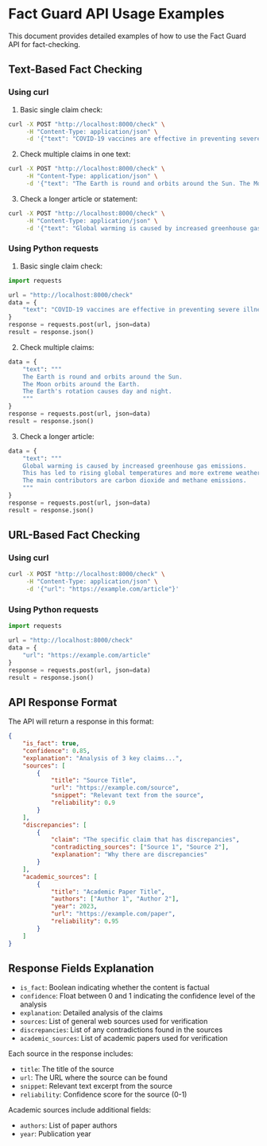 # Fact Guard API Usage Examples

This document provides detailed examples of how to use the Fact Guard API for fact-checking.

## Text-Based Fact Checking

### Using curl

1. Basic single claim check:
```bash
curl -X POST "http://localhost:8000/check" \
     -H "Content-Type: application/json" \
     -d '{"text": "COVID-19 vaccines are effective in preventing severe illness."}'
```

2. Check multiple claims in one text:
```bash
curl -X POST "http://localhost:8000/check" \
     -H "Content-Type: application/json" \
     -d '{"text": "The Earth is round and orbits around the Sun. The Moon orbits around the Earth."}'
```

3. Check a longer article or statement:
```bash
curl -X POST "http://localhost:8000/check" \
     -H "Content-Type: application/json" \
     -d '{"text": "Global warming is caused by increased greenhouse gas emissions. This has led to rising global temperatures and more extreme weather events."}'
```

### Using Python requests

1. Basic single claim check:
```python
import requests

url = "http://localhost:8000/check"
data = {
    "text": "COVID-19 vaccines are effective in preventing severe illness."
}
response = requests.post(url, json=data)
result = response.json()
```

2. Check multiple claims:
```python
data = {
    "text": """
    The Earth is round and orbits around the Sun.
    The Moon orbits around the Earth.
    The Earth's rotation causes day and night.
    """
}
response = requests.post(url, json=data)
result = response.json()
```

3. Check a longer article:
```python
data = {
    "text": """
    Global warming is caused by increased greenhouse gas emissions.
    This has led to rising global temperatures and more extreme weather events.
    The main contributors are carbon dioxide and methane emissions.
    """
}
response = requests.post(url, json=data)
result = response.json()
```

## URL-Based Fact Checking

### Using curl
```bash
curl -X POST "http://localhost:8000/check" \
     -H "Content-Type: application/json" \
     -d '{"url": "https://example.com/article"}'
```

### Using Python requests
```python
import requests

url = "http://localhost:8000/check"
data = {
    "url": "https://example.com/article"
}
response = requests.post(url, json=data)
result = response.json()
```

## API Response Format

The API will return a response in this format:
```json
{
    "is_fact": true,
    "confidence": 0.85,
    "explanation": "Analysis of 3 key claims...",
    "sources": [
        {
            "title": "Source Title",
            "url": "https://example.com/source",
            "snippet": "Relevant text from the source",
            "reliability": 0.9
        }
    ],
    "discrepancies": [
        {
            "claim": "The specific claim that has discrepancies",
            "contradicting_sources": ["Source 1", "Source 2"],
            "explanation": "Why there are discrepancies"
        }
    ],
    "academic_sources": [
        {
            "title": "Academic Paper Title",
            "authors": ["Author 1", "Author 2"],
            "year": 2023,
            "url": "https://example.com/paper",
            "reliability": 0.95
        }
    ]
}
```

## Response Fields Explanation

- `is_fact`: Boolean indicating whether the content is factual
- `confidence`: Float between 0 and 1 indicating the confidence level of the analysis
- `explanation`: Detailed analysis of the claims
- `sources`: List of general web sources used for verification
- `discrepancies`: List of any contradictions found in the sources
- `academic_sources`: List of academic papers used for verification

Each source in the response includes:
- `title`: The title of the source
- `url`: The URL where the source can be found
- `snippet`: Relevant text excerpt from the source
- `reliability`: Confidence score for the source (0-1)

Academic sources include additional fields:
- `authors`: List of paper authors
- `year`: Publication year 